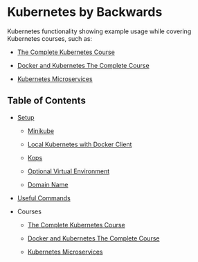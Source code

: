 # Kubernetes by Backwards

Kubernetes functionality showing example usage while covering Kubernetes courses, such as:

- [The Complete Kubernetes Course](https://www.udemy.com/learn-devops-the-complete-kubernetes-course)

- [Docker and Kubernetes The Complete Course](https://www.udemy.com/docker-and-kubernetes-the-complete-guide)

- [Kubernetes Microservices](https://www.udemy.com/kubernetes-microservices)

## Table of Contents

- [Setup](docs/setup.md)
  
  - [Minikube](docs/minikube.md)
  
  - [Local Kubernetes with Docker Client](docs/local-kubernetes.md)
  
  - [Kops](docs/kops.md)

  - [Optional Virtual Environment](docs/virtual-environment.md)

  - [Domain Name](docs/domain-name.md)
  
- [Useful Commands](docs/commands.md) 

- Courses

  - [The Complete Kubernetes Course](kubernetes-course/README.md)
  
  - [Docker and Kubernetes The Complete Course](docker-kubernetes-complete-course/README.md)

  - [Kubernetes Microservices](kubernetes-microservices/README.md)